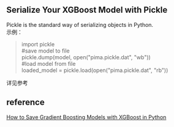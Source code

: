 ## Serialize Your XGBoost Model with Pickle
Pickle is the standard way of serializing objects in Python.  
示例：  
> import pickle  
#save model to file  
pickle.dump(model, open("pima.pickle.dat", "wb"))  
#load model from file  
loaded_model = pickle.load(open("pima.pickle.dat", "rb"))  

详见参考

## reference
[How to Save Gradient Boosting Models with XGBoost in Python](https://machinelearningmastery.com/save-gradient-boosting-models-xgboost-python/)
